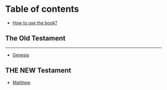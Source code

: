 # Table of contents

* [How to use the book?](README.md)

## The Old Testament

---

* [Genesis](genesis.md)

## THE NEW Testament

* [Matthew](the-new-testament/matthew.md)

